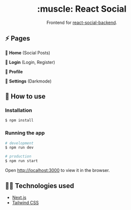 <h1 align="center">:muscle: React Social</h1>
<p align="center">Frontend for <a href="https://github.com/Malte2036/react-social-backend">react-social-backend</a>.</p>

## :zap: Pages

:dart: **Home** (Social Posts)

:dart: **Login** (Login, Register)

:dart: **Profile**

:dart: **Settings** (Darkmode)


## 🚀 How to use

### Installation

```bash
$ npm install
```

### Running the app

```bash
# development
$ npm run dev

# production
$ npm run start
```
Open [http://localhost:3000](http://localhost:3000) to view it in the browser.

## :technologist: Technologies used

* [Next.js](https://nextjs.org/)
* [Tailwind CSS](https://tailwindcss.com/)
